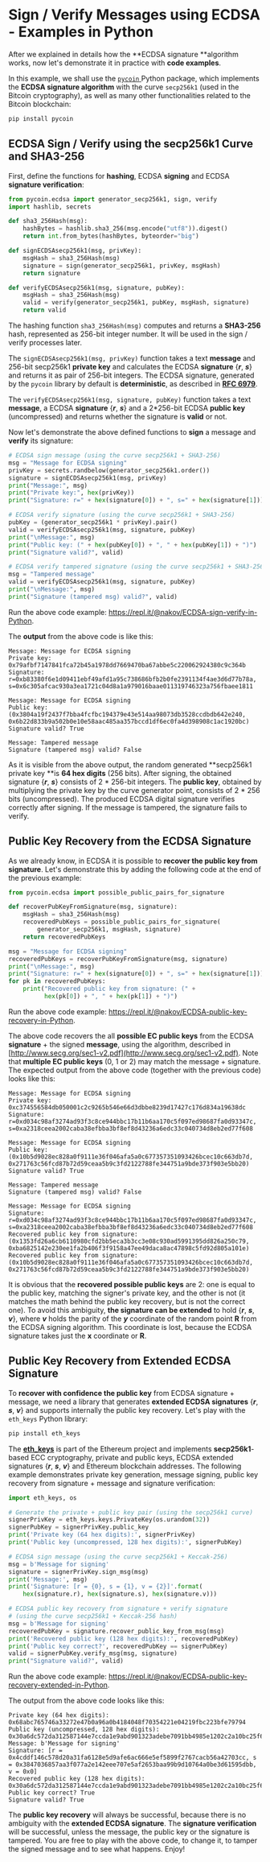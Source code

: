 # Sign / Verify Messages using ECDSA - Examples in Python

After we explained in details how the **ECDSA signature **algorithm works, now let's demonstrate it in practice with **code examples**.

In this example, we shall use the [`pycoin` ](https://github.com/richardkiss/pycoin)Python package, which implements the **ECDSA signature algorithm** with the curve `secp256k1` \(used in the Bitcoin cryptography\), as well as many other functionalities related to the Bitcoin blockchain:

```py
pip install pycoin
```

## ECDSA Sign / Verify using the secp256k1 Curve and SHA3-256

First, define the functions for **hashing**, ECDSA **signing** and ECDSA **signature verification**:

```py
from pycoin.ecdsa import generator_secp256k1, sign, verify
import hashlib, secrets

def sha3_256Hash(msg):
    hashBytes = hashlib.sha3_256(msg.encode("utf8")).digest()
    return int.from_bytes(hashBytes, byteorder="big")

def signECDSAsecp256k1(msg, privKey):
    msgHash = sha3_256Hash(msg)
    signature = sign(generator_secp256k1, privKey, msgHash)
    return signature

def verifyECDSAsecp256k1(msg, signature, pubKey):
    msgHash = sha3_256Hash(msg)
    valid = verify(generator_secp256k1, pubKey, msgHash, signature)
    return valid
```

The hashing function `sha3_256Hash(msg)` computes and returns a **SHA3-256** hash, represented as 256-bit integer number. It will be used in the sign / verify processes later.

The `signECDSAsecp256k1(msg, privKey)` function takes a text **message** and 256-bit secp256k1 **private key** and calculates the ECDSA **signature** {_**r**_, _**s**_} and returns it as pair of 256-bit integers. The ECDSA signature, generated by the `pycoin` library by default is **deterministic**, as described in [**RFC 6979**](https://tools.ietf.org/html/rfc6979).

The `verifyECDSAsecp256k1(msg, signature, pubKey)` function takes a text **message**, a ECDSA **signature** {_**r**_, _**s**_} and a 2\*256-bit ECDSA **public key** \(uncompressed\) and returns whether the signature is **valid** or not.

Now let's demonstrate the above defined functions to **sign** a message and **verify** its signature:

```py
# ECDSA sign message (using the curve secp256k1 + SHA3-256)
msg = "Message for ECDSA signing"
privKey = secrets.randbelow(generator_secp256k1.order())
signature = signECDSAsecp256k1(msg, privKey)
print("Message:", msg)
print("Private key:", hex(privKey))
print("Signature: r=" + hex(signature[0]) + ", s=" + hex(signature[1]))

# ECDSA verify signature (using the curve secp256k1 + SHA3-256)
pubKey = (generator_secp256k1 * privKey).pair()
valid = verifyECDSAsecp256k1(msg, signature, pubKey)
print("\nMessage:", msg)
print("Public key: (" + hex(pubKey[0]) + ", " + hex(pubKey[1]) + ")")
print("Signature valid?", valid)

# ECDSA verify tampered signature (using the curve secp256k1 + SHA3-256)
msg = "Tampered message"
valid = verifyECDSAsecp256k1(msg, signature, pubKey)
print("\nMessage:", msg)
print("Signature (tampered msg) valid?", valid)
```

Run the above code example: https://repl.it/@nakov/ECDSA-sign-verify-in-Python.

The **output** from the above code is like this:

```
Message: Message for ECDSA signing
Private key: 0x79afbf7147841fca72b45a1978dd7669470ba67abbe5c220062924380c9c364b
Signature: r=0xb83380f6e1d09411ebf49afd1a95c738686bfb2b0fe2391134f4ae3d6d77b78a, s=0x6c305afcac930a3ea1721c04d8a1a979016baae011319746323a756fbaee1811

Message: Message for ECDSA signing
Public key: (0x3804a19f2437f7bba4fcfbc194379e43e514aa98073db3528ccdbdb642e240, 0x6b22d833b9a502b0e10e58aac485aa357bccd1df6ec0fa4d398908c1ac1920bc)
Signature valid? True

Message: Tampered message
Signature (tampered msg) valid? False
```

As it is visible from the above output, the random generated **secp256k1 private key **is **64 hex digits** \(256 bits\). After signing, the obtained signature {_**r**_, _**s**_} consists of 2 \* 256-bit integers. The **public key**, obtained by multiplying the private key by the curve generator point, consists of 2 \* 256 bits \(uncompressed\). The produced ECDSA digital signature verifies correctly after signing. If the message is tampered, the signature fails to verify.

## Public Key Recovery from the ECDSA Signature

As we already know, in ECDSA it is possible to **recover the public key from signature**. Let's demonstrate this by adding the following code at the end of the previous example:

```py
from pycoin.ecdsa import possible_public_pairs_for_signature

def recoverPubKeyFromSignature(msg, signature):
    msgHash = sha3_256Hash(msg)
    recoveredPubKeys = possible_public_pairs_for_signature(
        generator_secp256k1, msgHash, signature)
    return recoveredPubKeys

msg = "Message for ECDSA signing"
recoveredPubKeys = recoverPubKeyFromSignature(msg, signature)
print("\nMessage:", msg)
print("Signature: r=" + hex(signature[0]) + ", s=" + hex(signature[1]))
for pk in recoveredPubKeys:
    print("Recovered public key from signature: (" +
          hex(pk[0]) + ", " + hex(pk[1]) + ")")
```

Run the above code example: https://repl.it/@nakov/ECDSA-public-key-recovery-in-Python.

The above code recovers the all **possible EC public keys** from the ECDSA **signature** + the signed **message**, using the algorithm, described in [http://www.secg.org/sec1-v2.pdf](http://www.secg.org/sec1-v2.pdf). Note that **multiple EC public keys** \(0, 1 or 2\) may match the message + signature. The expected output from the above code \(together with the previous code\) looks like this:

```
Message: Message for ECDSA signing
Private key: 0xc374556584db050001c2c9265b546e66d3dbbe8239d17427c176d834a19638dc
Signature: r=0xd034c98af3274ad93f3c8ce944bbc17b11b6aa170c5f097ed98687fa0d93347c, s=0xa2318ceea2002caba38efbba3bf8ef8d43236a6edc33c040734d8eb2ed77f608

Message: Message for ECDSA signing
Public key: (0x10b5d9028ec828a0f9111e36f046afa5a0c677357351093426bcec10c663db7d, 0x271763c56fcd87b72d59ceaa5b9c3fd2122788fe344751a9bde373f903e5bb20)
Signature valid? True

Message: Tampered message
Signature (tampered msg) valid? False

Message: Message for ECDSA signing
Signature: r=0xd034c98af3274ad93f3c8ce944bbc17b11b6aa170c5f097ed98687fa0d93347c, s=0xa2318ceea2002caba38efbba3bf8ef8d43236a6edc33c040734d8eb2ed77f608
Recovered public key from signature: (0x1353fd26a6cb6110980cfd2bb5eca3b3cc3e08c930ad5991395dd826a250c79, 0xba6825142e230ee1fa2b406f3f9158a47ee49daca8ac47898c5fd92d805a101e)
Recovered public key from signature: (0x10b5d9028ec828a0f9111e36f046afa5a0c677357351093426bcec10c663db7d, 0x271763c56fcd87b72d59ceaa5b9c3fd2122788fe344751a9bde373f903e5bb20)
```

It is obvious that the **recovered possible public keys** are 2: one is equal to the public key, matching the signer's private key, and the other is not \(it matches the math behind the public key recovery, but is not the correct one\). To avoid this ambiguity, **the signature can be extended** to hold {_**r**_, _**s**_, _**v**_}, where _**v**_ holds the parity of the _**y**_ coordinate of the random point **R** from the ECDSA signing algorithm. This coordinate is lost, because the ECDSA signature takes just the **x** coordinate or **R**.

## Public Key Recovery from Extended ECDSA Signature

To **recover with confidence the public key** from ECDSA signature + message, we need a library that generates **extended ECDSA signatures** {_**r**_, _**s**_, _**v**_} and supports internally the public key recovery. Let's play with the `eth_keys` Python library:

```py
pip install eth_keys
```

The [**eth\_keys**](https://github.com/ethereum/eth-keys/) is part of the Ethereum project and implements **secp256k1**-based ECC cryptography, private and public keys, ECDSA extended signatures {_**r**_, _**s**_, _**v**_} and Ethereum blockchain addresses. The following example demonstrates private key generation, message signing, public key recovery from signature + message and signature verification:

```py
import eth_keys, os

# Generate the private + public key pair (using the secp256k1 curve)
signerPrivKey = eth_keys.keys.PrivateKey(os.urandom(32))
signerPubKey = signerPrivKey.public_key
print('Private key (64 hex digits):', signerPrivKey)
print('Public key (uncompressed, 128 hex digits):', signerPubKey)

# ECDSA sign message (using the curve secp256k1 + Keccak-256)
msg = b'Message for signing'
signature = signerPrivKey.sign_msg(msg)
print('Message:', msg)
print('Signature: [r = {0}, s = {1}, v = {2}]'.format(
    hex(signature.r), hex(signature.s), hex(signature.v)))

# ECDSA public key recovery from signature + verify signature
# (using the curve secp256k1 + Keccak-256 hash)
msg = b'Message for signing'
recoveredPubKey = signature.recover_public_key_from_msg(msg)
print('Recovered public key (128 hex digits):', recoveredPubKey)
print('Public key correct?', recoveredPubKey == signerPubKey)
valid = signerPubKey.verify_msg(msg, signature)
print("Signature valid?", valid)
```

Run the above code example: https://repl.it/@nakov/ECDSA-public-key-recovery-extended-in-Python.

The output from the above code looks like this:

```
Private key (64 hex digits): 0x68abc765746a33272e47b0a96a0b4184048f70354221e04219fbc223bfe79794
Public key (uncompressed, 128 hex digits): 0x30a6dc572da312587144e7ccda1e9abd901323adebe7091bb4985e1202c2a10bc25f681b3d2e1a671438f0b125287b473c09ca345c5583cd627232b536b9ca0a
Message: b'Message for signing'
Signature: [r = 0x4cddf146c578d20a31fa6128e5d9afe6ac666e5ef5899f2767cacb56a42703cc, s = 0x3847036857aa3f077a2e142eee707e5af2653baa99b9d10764a0be3d61595dbb, v = 0x0]
Recovered public key (128 hex digits): 0x30a6dc572da312587144e7ccda1e9abd901323adebe7091bb4985e1202c2a10bc25f681b3d2e1a671438f0b125287b473c09ca345c5583cd627232b536b9ca0a
Public key correct? True
Signature valid? True
```

The **public key recovery** will always be successful, because there is no ambiguity with the **extended ECDSA signature**. The **signature verification** will be successful, unless the message, the public key or the signature is tampered. You are free to play with the above code, to change it, to tamper the signed message and to see what happens. Enjoy!

